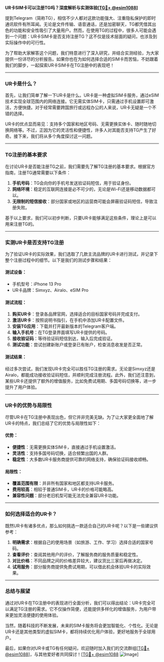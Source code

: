 **UR卡SIM卡可以注册TG吗？深度解析与实测体验[[TG💪+ @esim1088](https://t.me/s/esim1088)]**

提到Telegram（简称TG），相信不少人都对这款功能强大、注重隐私保护的即时通讯软件有所耳闻。无论是文件传输、语音通话，还是加密聊天，TG都凭借其出色的功能和安全性吸引了大量用户。然而，在使用TG的过程中，很多人可能会遇到一个问题：UR卡SIM卡是否支持注册TG？这不仅是技术层面的疑问，也涉及到实际操作中的可行性。

为了帮助大家解答这个问题，我们特意进行了深入研究，并结合实测经验，为大家提供一份详尽的分析报告。如果你也在为如何选择合适的SIM卡而苦恼，不妨跟着我们的脚步，一起探索UR卡SIM卡在TG注册中的表现吧！

---

### UR卡是什么？

首先，让我们简单了解一下UR卡是什么。UR卡是一种虚拟SIM卡服务，通过eSIM技术实现全球范围内的网络连接。它无需实体SIM卡，只需通过手机设置即可激活，方便快捷。对于经常需要跨国旅行或远程办公的人来说，UR卡无疑是一个不错的选择。

UR卡的优点显而易见：支持多个国家和地区号码、无需更换实体卡、随时随地切换网络等。不过，正因为它的灵活性和便捷性，许多人对其能否支持TG产生了好奇。接下来，我们将从多个角度探讨这一问题。

---

### TG注册的基本要求

在讨论UR卡是否能注册TG之前，我们需要先了解TG注册的基本要求。根据官方指南，注册TG通常需要以下条件：

1. **手机号码**：TG会向你的手机号发送验证码短信，用于验证身份。
2. **网络环境**：稳定的互联网连接是必不可少的，无论是Wi-Fi还是移动数据都可以。
3. **无限制的短信接收**：部分国家或地区的运营商可能会屏蔽验证码短信，导致注册失败。

基于以上要求，我们可以初步判断，只要UR卡能够满足这些条件，理论上是可以用来注册TG的。

---

### 实测UR卡是否支持TG注册

为了验证UR卡的实际效果，我们选取了几款主流品牌的UR卡进行测试，并记录下整个注册过程中的细节。以下是我们的测试步骤和结果：

#### 测试设备：
- 手机型号：iPhone 13 Pro
- UR卡品牌：Simxyz、Airalo、eSIM Pro

#### 测试流程：
1. **购买UR卡**：登录各品牌官网，选择适合的目标国家号码并完成支付。
2. **激活UR卡**：按照说明书指引，在手机中添加UR卡配置文件。
3. **安装TG应用**：下载并打开最新版本的Telegram客户端。
4. **输入手机号**：在TG登录界面填写UR卡提供的号码。
5. **接收验证码**：等待验证码短信到达，输入后完成验证。
6. **测试功能**：尝试创建新账户或登录已有账户，检查消息收发是否正常。

#### 测试结果：
经过多次尝试，我们发现UR卡完全可以胜任TG注册的需求。无论是Simxyz还是Airalo，都能成功接收验证码短信，并顺利完成注册流程。此外，我们还注意到，某些UR卡还提供了额外的增值服务，比如免费试用期、多国号码切换等，进一步提升了用户体验。

---

### UR卡的优势与局限性

尽管UR卡在TG注册中表现出色，但它并非完美无缺。为了让大家更全面地了解UR卡的特点，我们总结了它的优势与局限性如下：

#### 优势：
- **便捷性**：无需更换实体SIM卡，直接通过手机设置激活。
- **灵活性**：支持多国号码切换，适合频繁出国的人群。
- **稳定性**：大多数UR卡服务商提供可靠的网络支持，确保验证码接收顺畅。

#### 局限性：
- **覆盖范围有限**：并非所有国家和地区都支持UR卡服务。
- **费用较高**：相较于普通SIM卡，UR卡的价格可能略高。
- **兼容性问题**：部分老旧机型可能无法完全兼容UR卡功能。

---

### 如何选择适合的UR卡？

既然UR卡有诸多优点，那么如何挑选一款适合自己的UR卡呢？以下是一些建议供参考：

1. **明确需求**：根据自己的使用场景（如旅游、工作、学习）选择合适的国家号码。
2. **查看评价**：查阅其他用户的评价，了解服务商的服务质量和稳定性。
3. **对比价格**：不同品牌之间的价格差异较大，建议货比三家后再做决定。
4. **试用服务**：部分服务商提供免费试用期，可以借此机会体验UR卡的实际效果。

---

### 总结与展望

通过对UR卡在TG注册中的表现进行全面分析，我们可以得出结论：UR卡完全可以满足TG注册的需求。它不仅操作简便，还能提供多样化的增值服务，为用户带来更加灵活便捷的使用体验。

当然，随着科技的不断发展，未来的SIM卡服务将会更加智能化、个性化。无论是UR卡还是其他类型的虚拟SIM卡，都将持续优化用户体验，更好地服务于全球用户。

最后，如果你对UR卡或TG有任何疑问，欢迎随时加入我们的交流群组[[TG💪+ @esim1088](https://t.me/s/esim1088)]，与其他爱好者共同探讨！[[TG💪+ @esim1088](https://t.me/s/esim1088) ![Image](https://i.postimg.cc/4NQfJmqS/Snipaste-2025-05-13-00-14-12.png)]